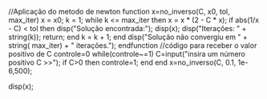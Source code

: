 //Aplicação do metodo de newton
function x=no_inverso(C, x0, tol, max_iter)
    x = x0;
    k = 1;
    while k <= max_iter then
        x = x * (2 - C * x);
        if abs(1/x - C) < tol then
            disp("Solução encontrada:");
            disp(x);
            disp("Iterações: " + string(k));
            return;
        end
        k = k + 1;
    end
    disp("Solução não convergiu em " + string( max_iter) + " iterações.");
endfunction
//código para receber o valor positivo de C
controle=0
while(controle~=1)
    C=input("insira um número positivo C >>");
    if C>0 then
        controle=1;
    end
end
x=no_inverso(C, 0.1, 1e-6,500);

disp(x);